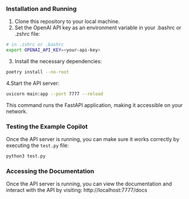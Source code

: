 ### Installation and Running

1. Clone this repository to your local machine.
2. Set the OpenAI API key as an environment variable in your .bashrc or .zshrc file:

``` sh
# in .zshrc or .bashrc
export OPENAI_API_KEY=<your-api-key>
```

3. Install the necessary dependencies:

``` sh
poetry install --no-root
```

4.Start the API server:

``` sh
uvicorn main:app --port 7777 --reload
```

This command runs the FastAPI application, making it accessible on your network.

### Testing the Example Copilot
Once the API server is running, you can make sure it works correctly by
executing the `test.py` file:

``` sh
python3 test.py
```

### Accessing the Documentation

Once the API server is running, you can view the documentation and interact with
the API by visiting: http://localhost:7777/docs
